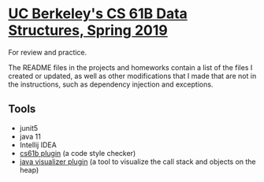 # [UC Berkeley's CS 61B Data Structures, Spring 2019](https://sp19.datastructur.es/index.html)

For review and practice. 

The README files in the projects and homeworks contain a list of the files I created or updated, as well as other modifications that I made that are not in the instructions, such as dependency injection and exceptions. 

## Tools
- junit5
- java 11
- Intellij IDEA
- [cs61b plugin](https://plugins.jetbrains.com/plugin/9423-cs-61b) (a code style checker)
- [java visualizer plugin](https://plugins.jetbrains.com/plugin/11512-java-visualizer) (a tool to visualize the call stack and objects on the heap)
